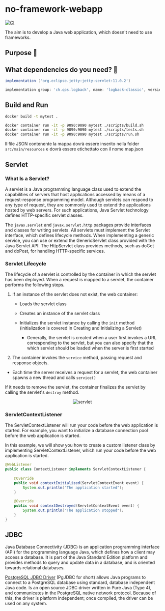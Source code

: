 # no-framework-webapp
[![CI](https://github.com/NicoMincuzzi/no-framework-webapp/actions/workflows/ci.yml/badge.svg?branch=main)](https://github.com/NicoMincuzzi/no-framework-webapp/actions/workflows/ci.yml)

The aim is to develop a Java web application, which doesn't need to use frameworks. 

## Purpose :dart: 

## What dependencies do you need? :link:

```groovy
implementation ('org.eclipse.jetty:jetty-servlet:11.0.2')
```

```groovy
implementation group: 'ch.qos.logback', name: 'logback-classic', version: '1.2.3'
```

## Build and Run

```sh 
docker build -t mytest .

docker container run -it -p 9090:9090 mytest ./scripts/build.sh
docker container run -it -p 9090:9090 mytest ./scripts/tests.sh
docker container run -it -p 9090:9090 mytest ./scripts/run.sh
```

Il file JSON contenente la mappa dovrà essere inserito nella folder `src/main/resources` e dovrà essere etichettato con il nome map.json

## Servlet

### What Is a Servlet?
A servlet is a Java programming language class used to extend the capabilities of servers that host applications accessed by means of a request-response programming model. Although servlets can respond to any type of request, they are commonly used to extend the applications hosted by web servers. For such applications, Java Servlet technology defines HTTP-specific servlet classes.

The `javax.servlet` and `javax.servlet.http` packages provide interfaces and classes for writing servlets. All servlets must implement the Servlet interface, which defines lifecycle methods. When implementing a generic service, you can use or extend the GenericServlet class provided with the Java Servlet API. The HttpServlet class provides methods, such as doGet and doPost, for handling HTTP-specific services.

### Servlet Lifecycle
The lifecycle of a servlet is controlled by the container in which the servlet has been deployed. When a request is mapped to a servlet, the container performs the following steps.

1. If an instance of the servlet does not exist, the web container:

   * Loads the servlet class

   * Creates an instance of the servlet class

   * Initializes the servlet instance by calling the `init` method (initialization is covered in Creating and Initializing a Servlet)
     * Generally, the servlet is created when a user first invokes a URL corresponding to the servlet, but you can also specify that the which servlet should be loaded when the server is first started 

2. The container invokes the `service` method, passing request and response objects.
  * Each time the server receives a request for a servlet, the web container spawns a new thread and calls `service()`

If it needs to remove the servlet, the container finalizes the servlet by calling the servlet's `destroy` method.

<p align="center">
  <img src="https://user-images.githubusercontent.com/48289901/119905545-bdf06480-bf4c-11eb-99d1-44cf34f41740.jpg" alt="servlet"/>
</p>

### ServletContextListener

The ServletContextListener will run your code before the web application is started. For example, you want to initialize a database connection pool before the web application is started.

In this example, we will show you how to create a custom listener class by implementing ServletContextListener, which run your code before the web application is started.

```java
@WebListener
public class ContextListener implements ServletContextListener {
 
    @Override
    public void contextInitialized(ServletContextEvent event) {
        System.out.println("The application started");
    }
     
    @Override
    public void contextDestroyed(ServletContextEvent event) {
        System.out.println("The application stopped");
    }
}
```

## JDBC

Java Database Connectivity (JDBC) is an application programming interface (API) for the programming language Java, which defines how a client may access a database. It is part of the Java Standard Edition platform and provides methods to query and update data in a database, and is oriented towards relational databases.

[PostgreSQL JDBC Driver](https://jdbc.postgresql.org/documentation/head/intro.html) (PgJDBC for short) allows Java programs to connect to a PostgreSQL database using standard, database independent Java code. Is an open source JDBC driver written in Pure Java (Type 4), and communicates in the PostgreSQL native network protocol. Because of this, the driver is platform independent; once compiled, the driver can be used on any system.
